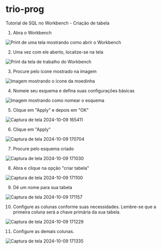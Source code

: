 # trio-prog

Tutorial de SQL no Workbench - Criação de tabela

1. Abra o Workbench
   
![Print de uma tela mostrando como abrir o Workbench](https://github.com/user-attachments/assets/6ef9a444-3edc-4981-9f2f-38d36a7ae815)

2. Uma vez com ele aberto, localize-se na tela

![Print da tela de trabalho do Workbench](https://github.com/user-attachments/assets/2c6566b5-a6f9-43dc-984c-fd26f5d2189b)

3. Procure pelo ícone mostrado na imagem

![Imagem mostrando o ícone da moedinha](https://github.com/user-attachments/assets/3c4d0ac9-f413-42c8-8974-8cc8f0101f26)

4. Nomeie seu esquema e defina suas configurações básicas

![Imagem mostrando como nomear o esquema](https://github.com/user-attachments/assets/b6936a72-418e-475b-840e-e46b23f062cd)

5. Clique em "Apply" e depois em "OK"

![Captura de tela 2024-10-09 165411](https://github.com/user-attachments/assets/9053200e-ec57-4ae6-ba9b-9c1c1cd56964)

6. Clique em "Apply"

![Captura de tela 2024-10-09 170704](https://github.com/user-attachments/assets/e65c3ec8-6e78-44b0-b11c-3fe271308f8c)

7. Procure pelo esquema criado

![Captura de tela 2024-10-09 171030](https://github.com/user-attachments/assets/1fedd914-a514-4318-9f0a-98aa170a58a9)

8. Abra e clique na opção "criar tabela"

![Captura de tela 2024-10-09 171100](https://github.com/user-attachments/assets/8475569d-e6e7-4aaf-a5b1-ec78b9c317d1)

9. Dê um nome para sua tabela

![Captura de tela 2024-10-09 171157](https://github.com/user-attachments/assets/991c7104-465a-4758-8f4a-5498b5b82ff6)

10. Configure as colunas conforme suas necessidades. Lembre-se que a primeira coluna será a chave primária da sua tabela.

![Captura de tela 2024-10-09 171229](https://github.com/user-attachments/assets/8b65ea50-1b28-42d7-aac1-d1b19583c7a6)

11. Configure as demais colunas.

![Captura de tela 2024-10-09 171335](https://github.com/user-attachments/assets/5b805bdb-82b4-48fc-b080-43b33e655f69)

